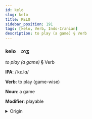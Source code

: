 ```yaml
---
id: kelo
slug: kelo
title: KELO
sidebar_position: 191
tags: [kelo, Verb, Indo-Iranian]
description: to play (a game) § Verb
---
```


### kelo&emsp;<span kind="abugida">ɔɿʓ</span>

*to play (a game)* **§** Verb

**IPA**: /ˈkɛ.lɑ/

**Verb**: to play (game-wise)

**Noun**: a game

**Modifier**: playable

<details>
    <summary>Origin</summary>
    Assamese খেলা khela /kʰɛ.la/<br/>
    <em>Indo-Iranian Language Family</em>
</details>
